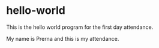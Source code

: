 # hello-world
This is the hello world program for the first day attendance.

My name is Prerna and this is my attendance.
